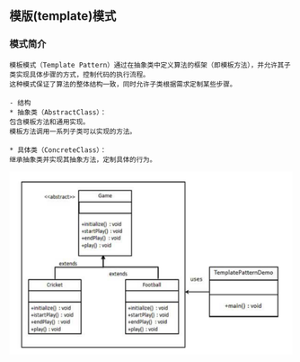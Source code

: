 ## 模版(template)模式

### 模式简介
```
模板模式（Template Pattern）通过在抽象类中定义算法的框架（即模板方法），并允许其子类实现具体步骤的方式，控制代码的执行流程。
这种模式保证了算法的整体结构一致，同时允许子类根据需求定制某些步骤。

- 结构
* 抽象类（AbstractClass）：
包含模板方法和通用实现。
模板方法调用一系列子类可以实现的方法。

* 具体类（ConcreteClass）：
继承抽象类并实现其抽象方法，定制具体的行为。
```

![img.png](img.png)